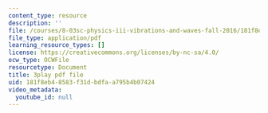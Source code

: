 ```yaml
---
content_type: resource
description: ''
file: /courses/8-03sc-physics-iii-vibrations-and-waves-fall-2016/181f8eb48583f31dbdfaa795b4b07424_T2n6fVybLcU.pdf
file_type: application/pdf
learning_resource_types: []
license: https://creativecommons.org/licenses/by-nc-sa/4.0/
ocw_type: OCWFile
resourcetype: Document
title: 3play pdf file
uid: 181f8eb4-8583-f31d-bdfa-a795b4b07424
video_metadata:
  youtube_id: null
---
```

